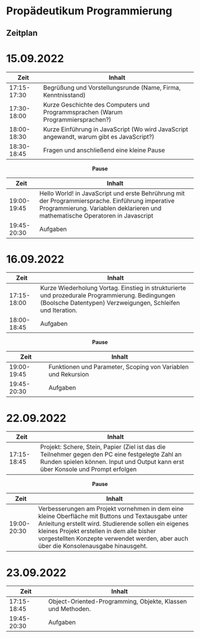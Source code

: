 # Propädeutikum Programmierung

## Zeitplan

# 15.09.2022 
| Zeit | Inhalt |
| -----| -------|
|17:15-17:30| Begrüßung und Vorstellungsrunde (Name, Firma, Kenntnisstand)|
|17:30-18:00 | Kurze Geschichte des Computers und Programmsprachen (Warum Programmiersprachen?)|
|18:00-18:30 | Kurze Einführung in JavaScript (Wo wird JavaScript angewandt, warum gibt es JavaScript?)|
|18:30-18:45 | Fragen und anschließend eine kleine Pause |

<p align="center"> <b>Pause</b> </p>

| Zeit | Inhalt |
| -----| -------|
|19:00-19:45 | Hello World! in JavaScript und erste Behrührung mit der Programmiersprache. Einführung imperative Programmierung. Variablen deklarieren und mathematische Operatoren in Javascript |
|19:45-20:30 | Aufgaben |

# 16.09.2022
| Zeit | Inhalt |
| -----| -------|
| 17:15-18:00 | Kurze Wiederholung Vortag. Einstieg in strukturierte und prozedurale Programmierung. Bedingungen (Boolsche Datentypen) Verzweigungen, Schleifen und Iteration. |
| 18:00-18:45 | Aufgaben |

<p align="center"> <b>Pause</b> </p>

| Zeit | Inhalt |
| -----| -------|
| 19:00-19:45 | Funktionen und Parameter, Scoping von Variablen und Rekursion  |
| 19:45-20:30 | Aufgaben |

# 22.09.2022
| Zeit | Inhalt |
| -----| -------|
| 17:15-18:45 | Projekt: Schere, Stein, Papier (Ziel ist das die Teilnehmer gegen den PC eine festgelegte Zahl an Runden spielen können. Input und Output kann erst über Konsole und Prompt erfolgen |

<p align="center"> <b>Pause</b> </p>

| Zeit | Inhalt |
| -----| -------|
| 19:00-20:30 | Verbesserungen am Projekt vornehmen in dem eine kleine Oberfläche mit Buttons und Textausgabe unter Anleitung erstellt wird. Studierende sollen ein eigenes kleines Projekt erstellen in dem alle bisher vorgestellten Konzepte verwendet werden, aber auch über die Konsolenausgabe hinausgeht.|

# 23.09.2022
| Zeit | Inhalt |
| -----| -------|
| 17:15-18:45 | Object-Oriented-Programming, Objekte, Klassen und Methoden. |
| 19:45-20:30 | Aufgaben |